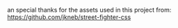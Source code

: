 an special thanks for the assets used in this project from:
https://github.com/jkneb/street-fighter-css